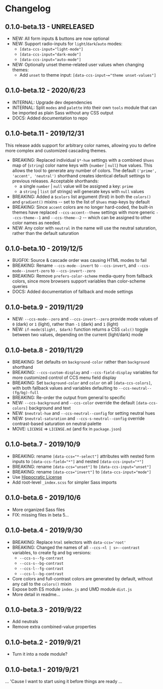 # Changelog

## 0.1.0-beta.13 - UNRELEASED

- NEW: All form inputs & buttons are now optional
- NEW: Support radio-inputs for `light`/`dark`/`auto` modes:
  - `[data-ccs-input="light-mode"]`
  - `[data-ccs-input="dark-mode"]`
  - `[data-ccs-input="auto-mode"]`
- NEW: Optionally unset theme-related user values when changing themes:
  - Add `unset` to theme input: `[data-ccs-input~="theme unset-values"]`

## 0.1.0-beta.12 - 2020/6/23

- INTERNAL: Upgrade dev dependencies
- INTERNAL: Split `modes` and `palette` into their own `tools` module
  that can be imported as plain Sass without any CSS output
- DOCS: Added documentation to repo

## 0.1.0-beta.11 - 2019/12/31

This release adds support for arbitrary color names,
allowing you to define more complex and customized cascading themes.

- BREAKING: Replaced individual `$*-hue` settings with a combined `$hues` map
  of (`string`) color name keys with (`number` | `null`) hue values.
  This allows the tool to generate any number of colors.
  The default `('prime', 'accent', 'neutral')` shorthand
  creates identical default settings to previous releases.
  Acceptable shorthands:
  - a single `number` | `null` value will be assigned a key: `prime`
  - a `string` | `list` (of strings) will generate keys with `null` values
- BREAKING: Added a `$colors` list argument (first) in both the
  `colors()` and `gradient()` mixins --
  set to the list of `$hues` map-keys by default
- BREAKING: Since `accent` colors are no longer hard-coded,
  the built-in themes have replaced `--ccs-accent--theme` settings
  with more generic `--ccs-theme--1` and `--ccs-theme--2` --
  which can be assigned to other color names as needed.
- NEW: Any color with `neutral` in the name
  will use the neutral saturation,
  rather than the default saturation

## 0.1.0-beta.10 - 2019/12/5

- BUGFIX: Source & cascade order was causing HTML modes to fail
- BREAKING: Rename `--ccs-mode--invert` to `--ccs-invert`,
  and `--ccs-mode--invert-zero` to `--ccs-invert--zero`
- BREAKING: Remove `prefers-color-scheme` media-query from fallback colors,
  since more browsers support variables than color-scheme queries
- DOCS: Added documentation of fallback and mode settings

## 0.1.0-beta.9 - 2019/11/29

- NEW: `--ccs-mode--zero` and `--ccs-invert--zero`
  provide mode values of `0` (dark) or `1` (light),
  rather than `-1` (dark) and `1` (light)
- NEW: `if-mode($light, $dark)` function returns a CSS `calc()` toggle
  between two values, depending on the current (light/dark) mode

## 0.1.0-beta.8 - 2019/11/29

- BREAKING: Set defaults on `background-color`
  rather than `background` shorthand
- BREAKING: `--ccs-custom-display` and `--ccs-field-display` variables
  for more customized control of CCS menu field display
- BREAKING: Set `background-color` and `color` on all `[data-ccs-colors]`,
  with both fallback values and variables defaulting to
  `--ccs-neutral--(fg/bg)-full`
- BREAKING: Re-order the output from general to specific
- NEW: `--ccs-background` and `--ccs-color` override the default
  `[data-ccs-colors]` background and text
- NEW: `$neutral-hue` and `--ccs-neutral--config` for setting neutral hues
- NEW: `$neutral-saturation` and `--ccs-s-neutral--config`
  override contrast-based saturation on neutral palette
- MOVE: `LICENSE` => `LICENSE.md` (and fix in `package.json`)

## 0.1.0-beta.7 - 2019/10/9

- BREAKING: rename `[data-ccs="*-select"]` attributes
  with nested form inputs to
  `[data-ccs-field="*"]` and nested `[data-ccs-input="*"]`
- BREAKING: rename `[data-ccs="unset"]` to `[data-ccs-input="unset"]`
- BREAKING: rename `[data-ccs="invert"]` to `[data-ccs-input="mode"]`
- Use [Hippocratic License](https://firstdonoharm.dev/)
- Add root-level `_index.scss` for simpler Sass imports

## 0.1.0-beta.6 - 2019/10/6

- More organized Sass files
- FIX: missing files in beta 5…

## 0.1.0-beta.4 - 2019/9/30

- BREAKING: Replace `html` selectors with `data-ccs='root'`
- BREAKING: Changed the names of all `--ccs-<l | s>--contrast` variables,
  to create fg and bg versions:
  - `--ccs-s--fg-contrast`
  - `--ccs-s--bg-contrast`
  - `--ccs-l--fg-contrast`
  - `--ccs-l--bg-contrast`
- Core colors and full-contrast colors are generated by default,
  without any call to the `colors()` mixin
- Expose both ES module `index.js` and UMD module `dist.js`
- More detail in readme…

## 0.1.0-beta.3 - 2019/9/22

- Add neutrals
- Remove extra combined-value properties

## 0.1.0-beta.2 - 2019/9/21

- Turn it into a node module?

## 0.1.0-beta.1 - 2019/9/21

… 'Cause I want to start using it before things are ready …
